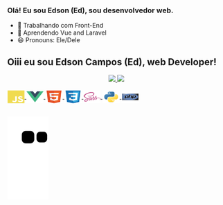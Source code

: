 ### Olá! Eu sou Edson (Ed), sou desenvolvedor web.

- 🔭 Trabalhando com Front-End
- 🌱 Aprendendo Vue and Laravel
- 😄 Pronouns: Ele/Dele

## Oiii eu sou Edson Campos (Ed), web Developer!
<div align="center">
  <a href="https://github.com/devwebEd">
  <img height="180em" src="https://github-readme-stats.vercel.app/api?username=devwebEd&show_icons=true&theme=highcontrast&include_all_commits=true&count_private=true"/>
  <img height="180em" src="https://github-readme-stats.vercel.app/api/top-langs/?username=devwebEd&layout=compact&langs_count=7&theme=highcontrast"/>
</div>
<div style="display: inline_block"><br>
  <img align="center" alt="Rafa-Js" height="30" width="40" src="https://raw.githubusercontent.com/devicons/devicon/master/icons/javascript/javascript-plain.svg">
<!--   <img align="center" alt="Rafa-Ts" height="30" width="40" src="https://raw.githubusercontent.com/devicons/devicon/master/icons/typescript/typescript-plain.svg"> -->
  <img align="center" alt="ed-vue" height="30" width="40" src="https://raw.githubusercontent.com/devicons/devicon/master/icons/vuejs/vuejs-original.svg">
  <img align="center" alt="ed-HTML" height="30" width="40" src="https://raw.githubusercontent.com/devicons/devicon/master/icons/html5/html5-original.svg">
  <img align="center" alt="ed-CSS" height="30" width="40" src="https://raw.githubusercontent.com/devicons/devicon/master/icons/css3/css3-original.svg">
	<img align="center" alt="ed-CSS" height="30" width="40" src="https://raw.githubusercontent.com/devicons/devicon/master/icons/sass/sass-original.svg">
  <img align="center" alt="ed-Python" height="30" width="40" src="https://raw.githubusercontent.com/devicons/devicon/master/icons/python/python-original.svg">
  <img align="center" alt="ed-Php" height="30" width="40" src="https://raw.githubusercontent.com/devicons/devicon/master/icons/php/php-original.svg">
  <img align="right" alt="" height="150" style="border-radius:50px;" src="https://scontent.fguz1-1.fna.fbcdn.net/v/t39.30808-6/271289899_690878972293113_6687122098433882155_n.jpg?_nc_cat=107&ccb=1-5&_nc_sid=174925&_nc_ohc=Ekx7eqIzFBEAX-21-zZ&_nc_oc=AQk7tn9EefBVDksKPL4QcrY2FGSSDny67XXpT2VBdDikukCFtmWYFPrv4eE6MJoIyqM&_nc_ht=scontent.fguz1-1.fna&oh=00_AT_2U94o2F-ovHC5_1_JrwAA3t6St0YpSVwaRqfpq035pw&oe=62737C0B">
</div>
  
  ##
 
<div> 
<!--   <a href="https://www.youtube.com/channel/UC_-uuuZbY0AAt9CViNzvc-Q" target="_blank"><img src="https://img.shields.io/badge/YouTube-FF0000?style=for-the-badge&logo=youtube&logoColor=white" target="_blank"></a>
  <a href="https://instagram.com/rafaballerini" target="_blank"><img src="https://img.shields.io/badge/-Instagram-%23E4405F?style=for-the-badge&logo=instagram&logoColor=white" target="_blank"></a>
 	<a href="https://www.twitch.tv/rafaballerinii" target="_blank"><img src="https://img.shields.io/badge/Twitch-9146FF?style=for-the-badge&logo=twitch&logoColor=white" target="_blank"></a>
 <a href="https://discord.gg/wagxzStdcR" target="_blank"><img src="https://img.shields.io/badge/Discord-7289DA?style=for-the-badge&logo=discord&logoColor=white" target="_blank"></a> 
  <a href = "mailto:contatorafaballerini@gmail.com"><img src="https://img.shields.io/badge/-Gmail-%23333?style=for-the-badge&logo=gmail&logoColor=white" target="_blank"></a>
  <a href="https://www.linkedin.com/in/rafaella-ballerini-45875016a" target="_blank"><img src="https://img.shields.io/badge/-LinkedIn-%230077B5?style=for-the-badge&logo=linkedin&logoColor=white" target="_blank"></a>  -->
 
  ![Snake animation](https://github.com/rafaballerini/rafaballerini/blob/output/github-contribution-grid-snake.svg)
 
</div>
	

